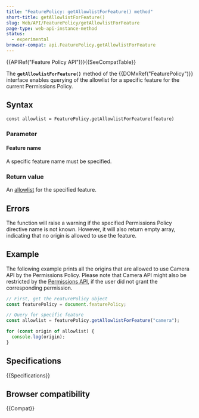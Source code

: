 ```yaml
---
title: "FeaturePolicy: getAllowlistForFeature() method"
short-title: getAllowlistForFeature()
slug: Web/API/FeaturePolicy/getAllowlistForFeature
page-type: web-api-instance-method
status:
  - experimental
browser-compat: api.FeaturePolicy.getAllowlistForFeature
---
```


{{APIRef("Feature Policy API")}}{{SeeCompatTable}}

The **`getAllowlistForFeature()`**
method of the {{DOMxRef("FeaturePolicy")}} interface enables querying of the allowlist for a specific feature for the current Permissions Policy.

## Syntax

```js-nolint
const allowlist = FeaturePolicy.getAllowlistForFeature(feature)
```

### Parameter

#### Feature name

A specific feature name must be specified.

### Return value

An [allowlist](/en-US/docs/Web/HTTP/Permissions_Policy#allowlists) for the
specified feature.

## Errors

The function will raise a warning if the specified Permissions Policy directive name is not
known. However, it will also return empty array, indicating that no origin is allowed to
use the feature.

## Example

The following example prints all the origins that are allowed to use Camera API by the
Permissions Policy. Please note that Camera API might also be restricted by the [Permissions API](/en-US/docs/Web/API/Permissions_API), if the user did not grant the corresponding permission.

```js
// First, get the FeaturePolicy object
const featurePolicy = document.featurePolicy;

// Query for specific feature
const allowlist = featurePolicy.getAllowlistForFeature("camera");

for (const origin of allowlist) {
  console.log(origin);
}
```

## Specifications

{{Specifications}}

## Browser compatibility

{{Compat}}
